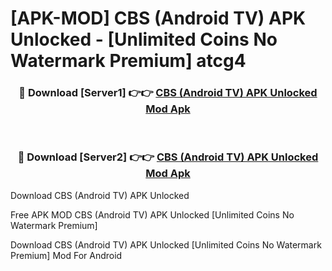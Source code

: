 # [APK-MOD] CBS (Android TV) APK Unlocked - [Unlimited Coins No Watermark Premium] atcg4



<div align="center">
<h3>🔴 Download [Server1] 👉👉 <a href="https://momento.my/?title=CBS_(Android_TV)_APK_Unlocked">CBS (Android TV) APK Unlocked Mod Apk</a></h3><br>

<h3>🔴 Download [Server2] 👉👉 <a href="https://momento.my/?title=CBS_(Android_TV)_APK_Unlocked">CBS (Android TV) APK Unlocked Mod Apk</a></h3>
</div>



Download CBS (Android TV) APK Unlocked 

Free APK MOD CBS (Android TV) APK Unlocked [Unlimited Coins No Watermark Premium]

Download CBS (Android TV) APK Unlocked [Unlimited Coins No Watermark Premium] Mod For Android

